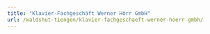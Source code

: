 ```yaml
---
title: "Klavier-Fachgeschäft Werner Hörr GmbH"
url: /waldshut-tiengen/klavier-fachgeschaeft-werner-hoerr-gmbh/
---
```


